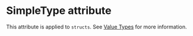 

SimpleType attribute
====================

This attribute is applied to `structs`. See
[Value Types](value_types.md) for more information.